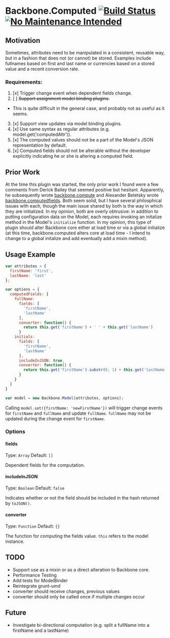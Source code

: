 # Backbone.Computed [![Build Status](https://travis-ci.org/ianwremmel/backbone.computed.png)](https://travis-ci.org/ianwremmel/backbone.computed) [![No Maintenance Intended](http://unmaintained.tech/badge.svg)](http://unmaintained.tech/)

## Motivation
Sometimes, attributes need to be manipulated in a consistent, reusable way, but in a fashion that does not (or cannot) be stored. Examples include fullnames based on first and last name or currencies based on a stored value and a recent conversion rate.

### Requirements:
1. [x] Trigger change event when dependent fields change.
2. [ ] ~~Support assignment model binding plugins.~~
  - This is quite difficult in the general case, and probably not as useful as it seems.
3. [x] Support view updates via model binding plugins.
4. [x] Use same syntax as regular attributes (e.g. model.get('computedAttr')).
5. [x] The computed values should not be a part of the Model's JSON representation by default.
6. [x] Computed fields should not be alterable without the developer explicitly indicating he or she is altering a computed field.

## Prior Work

At the time this plugin was started, the only prior work I found were a few comments from Derick Bailey that seemed positive but hesitant. Apparently, he subsequently wrote [backbone.compute](https://github.com/derickbailey/backbone.compute) and Alexander Beletsky wrote [backbone.computedfields](https://github.com/alexanderbeletsky/backbone-computedfields). Both seem solid, but I have several philosphical issues with each, though the main issue shared by both is the way in which they are initialized. In my opinion, both are overly obtrusive: in addition to putting configuration data on the Model, each requires invoking an initalize method in the Model's `initialize` function. In my opinion, this type of plugin should alter Backbone core either at load time or via a global initialize (at this time, backbone.computed alters core at load time - I intend to change to a global initalize and add eventually add a mixin method).

## Usage Example

```javascript
var attributes = {
  firstName: 'first',
  lastName: 'last'
};

var options = {
  computedFields: {
    fullName: 
      fields: [
        'firstName',
        'lastName'
      ],
      converter: function() {
        return this.get('firstName') + ' ' + this.get('lastName')
      }
    initials:
      fields: [
        'firstName',
        'lastName'
      ],
      includeInJSON: true,
      converter: function() {
        return this.get('firstName').substr(0, 1) + this.get('lastName').substr(0, 1);
      }
    }
  }
}

var model = new Backbone.Model(attributes, options);
```

Calling `model.set({firstName: 'newFirstName'})` will trigger change events for `firstName` and `fullName` and update `fullName`. `fullName` may not be updated during the change event for `firstName`.

### Options

#### fields
Type: `Array`
Default: `[]`

Dependent fields for the computation.

#### includeInJSON
Type: `Boolean`
Default: `false`

Indicates whether or not the field should be included in the hash returned by `toJSON()`.

#### converter
Type: `Function`
Default: `{}`

The function for computing the fields value. `this` refers to the model instance.

## TODO
- Support use as a mixin or as a direct alteration to Backbone core.
- Performance Testing
- Add tests for ModelBinder
- Reintegrate grunt-umd
- converter should receive changes, previous values
- converter should only be called once if multiple changes occur

## Future
- Investigate bi-directional computation (e.g. split a fullName into a firstName and a lastName)
